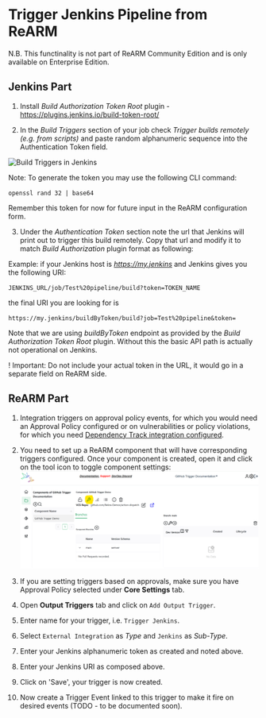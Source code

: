 # Trigger Jenkins Pipeline from ReARM

N.B. This functinality is not part of ReARM Community Edition and is only available on Enterprise Edition.

## Jenkins Part

1. Install *Build Authorization Token Root* plugin - https://plugins.jenkins.io/build-token-root/

2. In the *Build Triggers* section of your job check *Trigger builds remotely (e.g. from scripts)* and paste random alphanumeric sequence into the Authentication Token field. 

![Build Triggers in Jenkins](https://d7ge14utcyki8.cloudfront.net/documentation/jenkins_remote_build.png)

Note: To generate the token you may use the following CLI command:

```
openssl rand 32 | base64
```

Remember this token for now for future input in the ReARM configuration form.

3. Under the *Authentication Token* section note the url that Jenkins will print out to trigger this build remotely. Copy that url and modify it to match *Build Authorization* plugin format as following:

Example: if your Jenkins host is *https://my.jenkins* and Jenkins gives you the following URI:

```
JENKINS_URL/job/Test%20pipeline/build?token=TOKEN_NAME
```

the final URI you are looking for is

```
https://my.jenkins/buildByToken/build?job=Test%20pipeline&token=
```

Note that we are using *buildByToken* endpoint as provided by the *Build Authorization Token Root* plugin. Without this the basic API path is actually not operational on Jenkins.

! Important: Do not include your actual token in the URL, it would go in a separate field on ReARM side.

## ReARM Part

1. Integration triggers on approval policy events, for which you would need an Approval Policy configured or on vulnerabilities or policy violations, for which you need [Dependency Track integration configured](./dtrack).

2. You need to set up a ReARM component that will have corresponding triggers configured. Once your component is created, open it and click on the tool icon to toggle component settings:
![Toggle Component Settings in Reliza Hub UI](images/component-settings-icon.png)

3. If you are setting triggers based on approvals, make sure you have Approval Policy selected under **Core Settings** tab.

4. Open **Output Triggers** tab and click on `Add Output Trigger`.

5. Enter name for your trigger, i.e. `Trigger Jenkins`.

6. Select `External Integration` as *Type* and `Jenkins` as *Sub-Type*.

7. Enter your Jenkins alphanumeric token as created and noted above.

8. Enter your Jenkins URI as composed above.

9. Click on 'Save', your trigger is now created.

10. Now create a Trigger Event linked to this trigger to make it fire on desired events (TODO - to be documented soon).